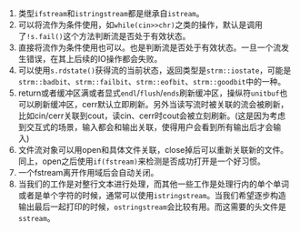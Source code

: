 1. 类型`ifstream`和`istringstream`都是继承自`istream`。
2. 可以将流作为条件使用，如`while(cin>>chr)`之类的操作，默认是调用了`!s.fail()`这个方法判断流是否处于有效状态。
3. 直接将流作为条件使用也可以。也是判断流是否处于有效状态。一旦一个流发生错误，在其上后续的IO操作都会失败。
3. 可以使用`s.rdstate()`获得流的当前状态，返回类型是`strm::iostate`，可能是`strm::badbit`、`strm::failbit`、`strm::eofbit`、`strm::goodbit`中的一种。
4. return或者缓冲区满或者显式`endl`/`flush`/`ends`刷新缓冲区，操纵符`unitbuf`也可以刷新缓冲区，cerr默认立即刷新。另外当读写流时被关联的流会被刷新，比如cin/cerr关联到cout，读cin、cerr时cout会被立刻刷新。(这是因为考虑到交互式的场景，输入都会和输出关联，使得用户会看到所有输出后才会输入)
5. 文件流对象可以用open和具体文件关联，close掉后可以重新关联新的文件。同上，open之后使用`if(fstream)`来检测是否成功打开是一个好习惯。
6. 一个fstream离开作用域后会自动关闭。
7. 当我们的工作是对整行文本进行处理，而其他一些工作是处理行内的单个单词或者是单个字符的时候，通常可以使用`istringstream`。当我们希望逐步构造输出最后一起打印的时候，`ostringstream`会比较有用。而这需要的头文件是`sstream`。

